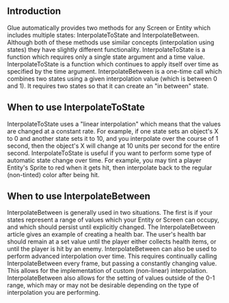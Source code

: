 ## Introduction

Glue automatically provides two methods for any Screen or Entity which includes multiple states: InterpolateToState and InterpolateBetween. Although both of these methods use similar concepts (interpolation using states) they have slightly different functionality. InterpolateToState is a function which requires only a single state argument and a time value. InterpolateToState is a function which continues to apply itself over time as specified by the time argument. InterpolateBetween is a one-time call which combines two states using a given interpolation value (which is between 0 and 1). It requires two states so that it can create an "in between" state.

## When to use InterpolateToState

InterpolateToState uses a "linear interpolation" which means that the values are changed at a constant rate. For example, if one state sets an object's X to 0 and another state sets it to 10, and you interpolate over the course of 1 second, then the object's X will change at 10 units per second for the entire second. InterpolateToState is useful if you want to perform some type of automatic state change over time. For example, you may tint a player Entity's Sprite to red when it gets hit, then interpolate back to the regular (non-tinted) color after being hit.

## When to use InterpolateBetween

InterpolateBetween is generally used in two situations. The first is if your states represent a range of values which your Entity or Screen can occupy, and which should persist until explicitly changed. The InterpolateBetween article gives an example of creating a health bar. The user's health bar should remain at a set value until the player either collects health items, or until the player is hit by an enemy. InterpolateBetween can also be used to perform advanced interpolation over time. This requires continually calling InterpolateBetween every frame, but passing a constantly changing value. This allows for the implementation of custom (non-linear) interpolation. InterpolateBetween also allows for the setting of values outside of the 0-1 range, which may or may not be desirable depending on the type of interpolation you are performing.
